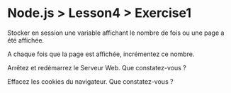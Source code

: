 # Node.js > Lesson4 > Exercise1

Stocker en session une variable affichant le nombre de fois ou une page a été affichée.

A chaque fois que la page est affichée, incrémentez ce nombre.

Arrêtez et redémarrez le Serveur Web. Que constatez-vous ?

Effacez les cookies du navigateur. Que constatez-vous ?
